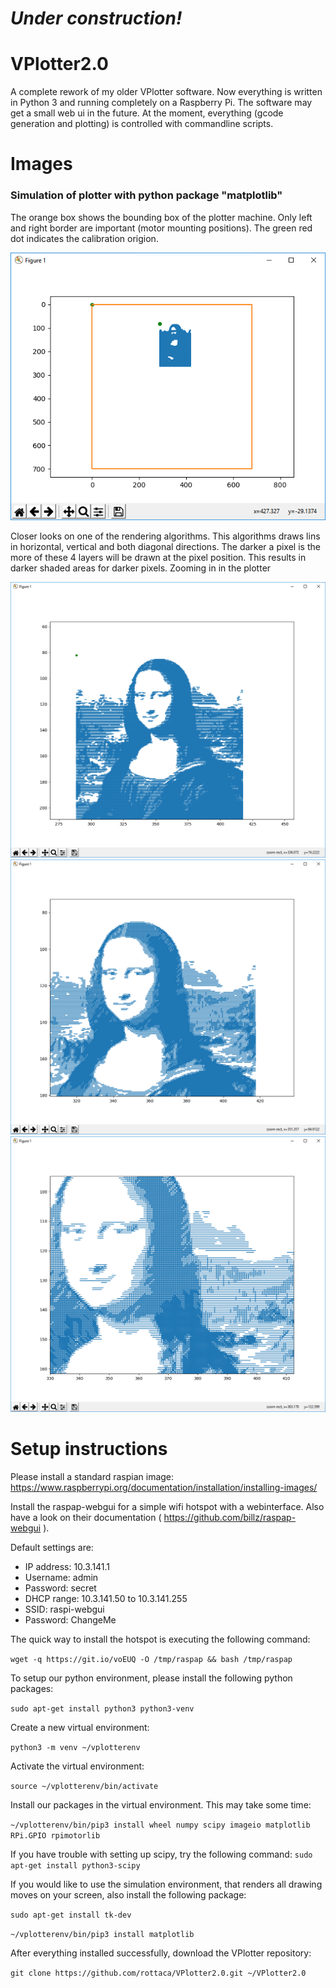 # *Under construction!*

# VPlotter2.0
A complete rework of my older VPlotter software. Now everything is written in Python 3 and running completely on a Raspberry Pi.
The software may get a small web ui in the future. At the moment, everything (gcode generation and plotting) is controlled with commandline scripts.


# Images

### Simulation of plotter with python package "matplotlib"

The orange box shows the bounding box of the plotter machine. Only left and right border are important (motor mounting positions). The green red dot indicates the calibration origion.

![](/doc/img/mona_sim_full.PNG)

Closer looks on one of the rendering algorithms. This algorithms draws lins in horizontal, vertical and both diagonal directions. The darker a pixel is the more of these 4 layers will be drawn at the pixel position. This results in darker shaded areas for darker pixels. Zooming in in the plotter 

![](/doc/img/mona_sim_close_1.PNG)
![](/doc/img/mona_sim_close_2.PNG)
![](/doc/img/mona_sim_close_3.PNG)


# Setup instructions

Please install a standard raspian image: https://www.raspberrypi.org/documentation/installation/installing-images/

Install the raspap-webgui for a simple wifi hotspot with a webinterface. Also have a look on their documentation ( https://github.com/billz/raspap-webgui ).

Default settings are:
- IP address: 10.3.141.1
- Username: admin
- Password: secret
- DHCP range: 10.3.141.50 to 10.3.141.255
- SSID: raspi-webgui
- Password: ChangeMe

The quick way to install the hotspot is executing the following command:

`wget -q https://git.io/voEUQ -O /tmp/raspap && bash /tmp/raspap`

To setup our python environment, please install the following python packages:

`sudo apt-get install python3 python3-venv`

Create a new virtual environment:

`python3 -m venv ~/vplotterenv` 

Activate the virtual environment:

`source ~/vplotterenv/bin/activate`

Install our packages in the virtual environment. This may take some time:

`~/vplotterenv/bin/pip3 install wheel numpy scipy imageio matplotlib RPi.GPIO rpimotorlib`

If you have trouble with setting up scipy, try the following command:
`sudo apt-get install python3-scipy`

If you would like to use the simulation environment, that renders all drawing moves on your screen, also install the following package:

`sudo apt-get install tk-dev`

`~/vplotterenv/bin/pip3 install matplotlib`

After everything installed successfully, download the VPlotter repository:

`git clone https://github.com/rottaca/VPlotter2.0.git ~/VPlotter2.0`